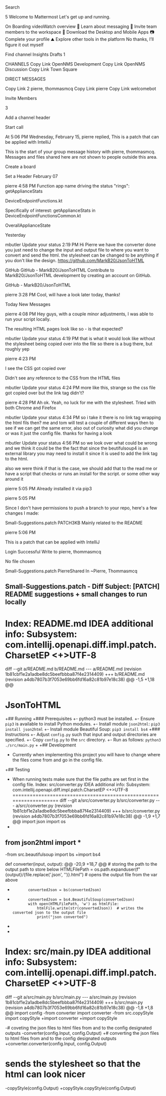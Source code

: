 
Search




5
Welcome to Mattermost
Let's get up and running.

On Boarding videoWatch overview
🔀 Learn about messaging
👋 Invite team members to the workspace
📱 Download the Desktop and Mobile Apps
📷 Complete your profile
⛰️ Explore other tools in the platform
No thanks, I’ll figure it out myself

Find channel
Insights
Drafts
1

CHANNELS
Copy Link
OpenNMS Development
Copy Link
OpenNMS Discussion
Copy Link
Town Square

DIRECT MESSAGES

Copy Link
2
pierre, thommasmcq
Copy Link
pierre
Copy Link
welcomebot

Invite Members


3



Add a channel header




Start call

At 5:06 PM Wednesday, February 15, pierre replied, This is a patch that can be applied with IntelliJ


This is the start of your group message history with pierre, thommasmcq.
Messages and files shared here are not shown to people outside this area.


Create a board

Set a Header
February 07

pierre
4:58 PM
Function app name driving the status "rings": getApplianceStats

DeviceEndpointFunctions.kt

Specifically of interest: getApplianceStats in DeviceEndpointFunctionsCommon.kt

OverallApplianceState

Yesterday

mbutler
Update your status
2:19 PM
Hi Pierre we have the converter done you just need to change the input and output file to where you want to convert and send the html. the stylesheet can be changed to be anything if you don't like the design.  https://github.com/MarkB20/JsonToHTML 

GitHub
GitHub - MarkB20/JsonToHTML
Contribute to MarkB20/JsonToHTML development by creating an account on GitHub.

GitHub - MarkB20/JsonToHTML

pierre
3:28 PM
Cool, will have a look later today, thanks!

Today
New Messages

pierre
4:08 PM
Hey guys, with a couple minor adjustments, I was able to run your script locally.

The resulting HTML pages look like so - is that expected?



mbutler
Update your status
4:19 PM
that is what it would look like without the stylesheet being copied over into the file so there is a bug there, but roughly yep 


pierre
4:23 PM

I see the CSS got copied over

Didn't see any reference to the CSS from the HTML files


mbutler
Update your status
4:24 PM
more like this, strange so the css file got copied over but the link tag didn't?



pierre
4:28 PM
Ah ok.  Yeah, no luck for me with the stylesheet.  Tried with both Chrome and Firefox


mbutler
Update your status
4:34 PM
so i take it there is no link tag wrapping the html fils then? me and tom will test a couple of different ways then to see if we can get the same error, also out of curiosity what did you change or was it just the config file. thanks for having a look 


mbutler
Update your status
4:56 PM
so we look over what could be wrong and we think it could be the the fact that since the beutifulsoup4 is an external library you may need to install it since it is used to add the link tag to the html. 

also we were think if that is the case, we should add that to the read me or have a script that checks or runs an install for the script. or some other way around it 


pierre
5:05 PM
Already installed it via pip3


pierre
5:05 PM

Since I don't have permissions to push a branch to your repo, here's a few changes I made:

Small-Suggestions.patch
PATCH3KB
Mainly related to the README


pierre
5:06 PM

This is a patch that can be applied with IntelliJ

Login Successful
Write to pierre, thommasmcq












No file chosen


Small-Suggestions.patch
PierreShared In ~Pierre, Thommasmcq

Small-Suggestions.patch - Diff
Subject: [PATCH] README suggestions + small changes to run locally
---
Index: README.md
IDEA additional info:
Subsystem: com.intellij.openapi.diff.impl.patch.CharsetEP
<+>UTF-8
===================================================================
diff --git a/README.md b/README.md
--- a/README.md	(revision 1b81cbf1e2a1adbe8dc5beefbbba87f4e2314409)
+++ b/README.md	(revision a4db7807b3f7053e69bb6fd16a82c81b97e18c38)
@@ -1,5 +1,18 @@
 # JsonToHTML
 
+## Running
+### Prerequisites
+- python3 must be installed.
+- Ensure `pip3` is available to install Python modules.
+- Install module `json2html`: `pip3 install json2html`
+- Install module Beautiful Soup: `pip3 install bs4`
+### Instructions
+- Adjust `config.py` such that input and output directories are specified.
+- Copy `config.py` to the `src` directory.
+- Run as follows: `python3 ./src/main.py`
+
+## Development
 - Currently when implementing this project you will have to change where the files come from and go in the config file.
 
+## Testing
 - When running tests make sure that the file paths are set first in the config file.
Index: src/converter.py
IDEA additional info:
Subsystem: com.intellij.openapi.diff.impl.patch.CharsetEP
<+>UTF-8
===================================================================
diff --git a/src/converter.py b/src/converter.py
--- a/src/converter.py	(revision 1b81cbf1e2a1adbe8dc5beefbbba87f4e2314409)
+++ b/src/converter.py	(revision a4db7807b3f7053e69bb6fd16a82c81b97e18c38)
@@ -1,9 +1,7 @@
 import json
 import os
-
 from json2html import *
-
-from src.beautifulsoup import bs
+import bs4
 
 
 def converter(input, output):
@@ -20,9 +18,7 @@
                 # storing the path to the output path to store below
                 HTMLFilePath = os.path.expanduser(f"{output}/{file.replace('.json', '')}.html")
             # opens the output file from the var above
-            convertedJson = bs(convertedJson)
+            convertedJson = bs4.BeautifulSoup(convertedJson)
             with open(HTMLFilePath, 'w') as htmlFile:
                 htmlFile.write(str(convertedJson))  # writes the converted json to the output file
                 print("json converted")
-
-
Index: src/main.py
IDEA additional info:
Subsystem: com.intellij.openapi.diff.impl.patch.CharsetEP
<+>UTF-8
===================================================================
diff --git a/src/main.py b/src/main.py
--- a/src/main.py	(revision 1b81cbf1e2a1adbe8dc5beefbbba87f4e2314409)
+++ b/src/main.py	(revision a4db7807b3f7053e69bb6fd16a82c81b97e18c38)
@@ -1,8 +1,8 @@
 import config
-from converter import converter
-from src.copyStyle import copyStyle
+import converter
+import copyStyle
 
-# coveting the json files to html files from and to the config designated outputs
-converter(config.Input, config.Output)
+# converting the json files to html files from and to the config designated outputs
+converter.converter(config.Input, config.Output)
 # sends the stylesheet so that the html can look nicer
-copyStyle(config.Output)
+copyStyle.copyStyle(config.Output)
